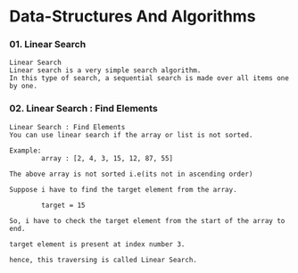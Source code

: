 # Data-Structures And Algorithms


### 01. Linear Search

    Linear Search
    Linear search is a very simple search algorithm. 
    In this type of search, a sequential search is made over all items one by one.

### 02. Linear Search : Find Elements

    Linear Search : Find Elements
    You can use linear search if the array or list is not sorted.

    Example:
            array : [2, 4, 3, 15, 12, 87, 55] 
        
    The above array is not sorted i.e(its not in ascending order)

    Suppose i have to find the target element from the array.

            target = 15
        
    So, i have to check the target element from the start of the array to end.

    target element is present at index number 3.

    hence, this traversing is called Linear Search.